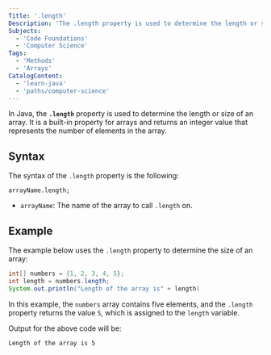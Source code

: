 ```yaml
---
Title: '.length'
Description: 'The .length property is used to determine the length or size of an array.'
Subjects:
  - 'Code Foundations'
  - 'Computer Science'
Tags:
  - 'Methods'
  - 'Arrays'
CatalogContent:
  - 'learn-java'
  - 'paths/computer-science'
---
```


In Java, the **`.length`** property is used to determine the length or size of an array. It is a built-in property for arrays and returns an integer value that represents the number of elements in the array.

## Syntax

The syntax of the `.length` property is the following:

```pseudo
arrayName.length;
```

- `arrayName`: The name of the array to call `.length` on.
## Example

The example below uses the `.length` property to determine the size of an array:

```java
int[] numbers = {1, 2, 3, 4, 5};
int length = numbers.length;
System.out.println("Length of the array is" + length)
```

In this example, the `numbers` array contains five elements, and the `.length` property returns the value `5`, which is assigned to the `length` variable.

Output for the above code will be:

```shell
Length of the array is 5
```
